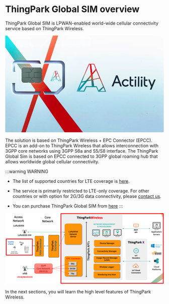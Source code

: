 # ThingPark Global SIM overview

ThingPark Global SIM is LPWAN-enabled world-wide cellular connectivity service based on ThingPark Wireless.

![](./images/sim-card-front.png)

The solution is based on ThingPark Wireless + EPC Connector (EPCC). EPCC is an add-on to ThingPark Wireless that allows interconnection with 3GPP core networks using 3GPP S6a and S5/S8 interface. The ThingPark Global Sim is based on EPCC connected to 3GPP global roaming hub that allows worldwide global cellular connectivity.

:::warning WARNING
- The list of supported countries for LTE coverage is [here](https://thingpark.page.link/TPCellularSIMPricing).
- The service is primarily restricted to LTE-only coverage. For other countries or with option for 2G/3G data connectivity, please [contact us](/D-Reference/FAQ_R/).

- You can purchase ThingPark Global SIM from [here](https://market.thingpark.com/actility-global-sim)
  :::

![](./images/epcc-arch.png)

In the next sections, you will learn the high level features of ThingPark Wireless.


